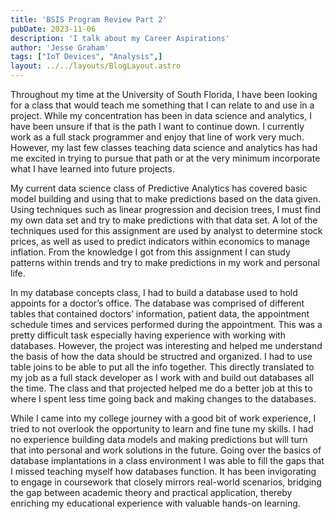 ```yaml
---
title: 'BSIS Program Review Part 2'
pubDate: 2023-11-06
description: 'I talk about my Career Aspirations'
author: 'Jesse Graham'
tags: ["IoT Devices", "Analysis",]
layout: ../../layouts/BlogLayout.astro
---
```

<p>
Throughout my time at the University of South Florida, I have been looking for a class that would teach me something that I can relate to and use in a project. While my concentration has been in data science and analytics, I have been unsure if that is the path I want to continue down. I currently work as a full stack programmer and enjoy that line of work very much. However, my last few classes teaching data science and analytics has had me excited in trying to pursue that path or at the very minimum incorporate what I have learned into future projects.
</p>
    <p>
 	My current data science class of Predictive Analytics has covered basic model building and using that to make predictions based on the data given. Using techniques such as linear progression and decision trees, I must find my own data set and try to make predictions with that data set. A lot of the techniques used for this assignment are used by analyst to determine stock prices, as well as used to predict indicators within economics to manage inflation. From the knowledge I got from this assignment I can study patterns within trends and try to make predictions in my work and personal life. 
    </p>
    <p>
	In my database concepts class, I had to build a database used to hold appoints for a doctor’s office. The database was comprised of different tables that contained doctors’ information, patient data, the appointment schedule times and services performed during the appointment. This was a pretty difficult task especially having experience with working with databases. However, the project was interesting and helped me understand the basis of how the data should be structred and organized. I had to use table joins to be able to put all the info together. This directly translated to my job as a full stack developer as I work with and build out databases all the time. The class and that projected helped me do a better job at this to where I spent less time going back and making changes to the databases. 
    </p>
    <p>
	While I came into my college journey with a good bit of work experience, I tried to not overlook the opportunity to learn and fine tune my skills. I had no experience building data models and making predictions but will turn that into personal and work solutions in the future. Going over the basics of database implantations in a class environment I was able to fill the gaps that I missed teaching myself how databases function. It has been invigorating to engage in coursework that closely mirrors real-world scenarios, bridging the gap between academic theory and practical application, thereby enriching my educational experience with valuable hands-on learning.

</p>